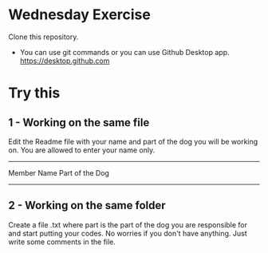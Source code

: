 # Wednesday Exercise

Clone this repository.
- You can use git commands or you can use Github Desktop app. https://desktop.github.com 

# Try this

## 1 - Working on the same file
Edit the Readme file with your name and part of the dog you will be working on. You are allowed to enter your name only. 


  ***********************************
  Member Name        Part of the Dog
  ----------        -------------------

## 2 - Working on the same folder
Create a file <part>.txt where part is the part of the dog you are responsible for and start putting your codes. No worries if you don't have anything. Just write some comments in the file.

